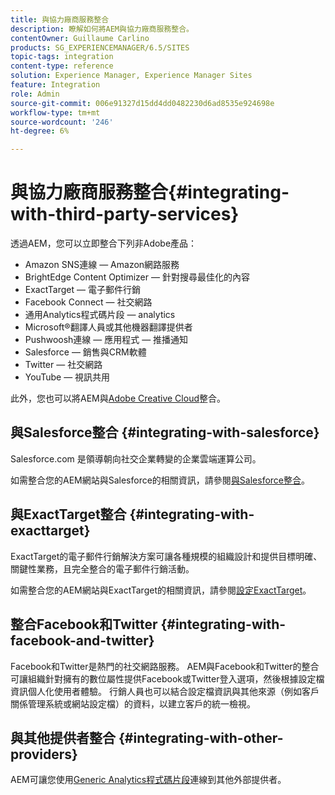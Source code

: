```yaml
---
title: 與協力廠商服務整合
description: 瞭解如何將AEM與協力廠商服務整合。
contentOwner: Guillaume Carlino
products: SG_EXPERIENCEMANAGER/6.5/SITES
topic-tags: integration
content-type: reference
solution: Experience Manager, Experience Manager Sites
feature: Integration
role: Admin
source-git-commit: 006e91327d15dd4dd0482230d6ad8535e924698e
workflow-type: tm+mt
source-wordcount: '246'
ht-degree: 6%

---
```


# 與協力廠商服務整合{#integrating-with-third-party-services}

透過AEM，您可以立即整合下列非Adobe產品：

* Amazon SNS連線 — Amazon網路服務
* BrightEdge Content Optimizer — 針對搜尋最佳化的內容
* ExactTarget — 電子郵件行銷
* Facebook Connect — 社交網路
* 通用Analytics程式碼片段 — analytics
* Microsoft®翻譯人員或其他機器翻譯提供者
* Pushwoosh連線 — 應用程式 — 推播通知
* Salesforce — 銷售與CRM軟體
* Twitter — 社交網路
* YouTube — 視訊共用

此外，您也可以將AEM與[Adobe Creative Cloud](/help/assets/aem-cc-integration-best-practices.md)整合。

## 與Salesforce整合 {#integrating-with-salesforce}

Salesforce.com 是領導朝向社交企業轉變的企業雲端運算公司。

如需整合您的AEM網站與Salesforce的相關資訊，請參閱[與Salesforce整合](/help/sites-administering/salesforce.md)。


## 與ExactTarget整合 {#integrating-with-exacttarget}

ExactTarget的電子郵件行銷解決方案可讓各種規模的組織設計和提供目標明確、關鍵性業務，且完全整合的電子郵件行銷活動。

如需整合您的AEM網站與ExactTarget的相關資訊，請參閱[設定ExactTarget](/help/sites-administering/exacttarget.md)。

## 整合Facebook和Twitter {#integrating-with-facebook-and-twitter}

Facebook和Twitter是熱門的社交網路服務。 AEM與Facebook和Twitter的整合可讓組織針對擁有的數位屬性提供Facebook或Twitter登入選項，然後根據設定檔資訊個人化使用者體驗。 行銷人員也可以結合設定檔資訊與其他來源（例如客戶關係管理系統或網站設定檔）的資料，以建立客戶的統一檢視。

## 與其他提供者整合 {#integrating-with-other-providers}

AEM可讓您使用[Generic Analytics程式碼片段](/help/sites-administering/external-providers.md)連線到其他外部提供者。
